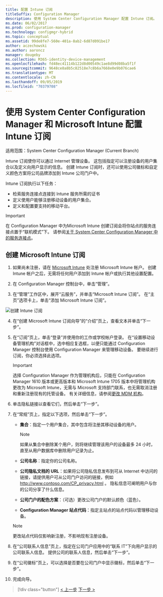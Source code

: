 ```yaml
---
title: 配置 Intune 订阅
titleSuffix: Configuration Manager
description: 使用 System Center Configuration Manager 配置 Intune 订阅。
ms.date: 06/02/2017
ms.prod: configuration-manager
ms.technology: configmgr-hybrid
ms.topic: conceptual
ms.assetid: 99de8fe7-560e-401a-8ab2-6d87d091be17
author: aczechowski
ms.author: aaroncz
manager: dougeby
ms.collection: M365-identity-device-management
ms.openlocfilehash: fd48ec41114b122d8d00549c1ae8d99d08ba5f1f
ms.sourcegitcommit: 9648ce8a8b5c82518e7c8b6a7668e0e9b076cae6
ms.translationtype: MT
ms.contentlocale: zh-CN
ms.lasthandoff: 09/05/2019
ms.locfileid: "70379708"
---
```

# <a name="configure-your-intune-subscription-with-system-center-configuration-manager-and-microsoft-intune"></a>使用 System Center Configuration Manager 和 Microsoft Intune 配置 Intune 订阅

适用范围：System Center Configuration Manager (Current Branch)

Intune 订阅使你可以通过 Internet 管理设备。 这包括指定可以注册设备的用户集合以及定义向用户显示的信息。 创建 Intune 订阅时，还可以使用公司徽标和自定义颜色方案将公司品牌添加到 Intune 公司门户中。

Intune 订阅执行以下任务：

-   检索服务连接点连接到 Intune 服务所需的证书
-   定义使用户能够注册移动设备的用户集合。
-   定义和配置要支持的移动平台。

> [!IMPORTANT]
>  在 Configuration Manager 中为Microsoft Intune 创建订阅会将你站点的服务连接点置于“联机模式”下。 请参阅[关于 System Center Configuration Manager 中的服务连接点](../../core/servers/deploy/configure/about-the-service-connection-point.md)。

## <a name="to-create-the-microsoft-intune-subscription"></a>创建 Microsoft Intune 订阅

1.  如果尚未注册，请在 [Microsoft Intune](https://go.microsoft.com/fwlink/?LinkID=258216) 处注册 Microsoft Intune 帐户。  创建 Intune 帐户之后，无需将任何用户添加到 Intune 帐户或执行其他设置配置。

2.  在 Configuration Manager 控制台中，单击“管理”。

3.  在“管理”工作区中，展开“云服务”，并单击“Microsoft Intune 订阅”。 在“主页”选项卡上，单击“添加 Microsoft Intune 订阅”。

![创建 Intune 订阅](../media/mdm-set-intune.png)

4. 在“创建 Microsoft Intune 订阅向导”的“介绍”页上，查看文本并单击“下一步”。

5. 在“订阅”页上，单击“登录”并使用你的工作或学校帐户登录。 在“设置移动设备管理机构”对话框中，选中相应复选框，以便只能通过 Configuration Manager 控制台使用 Configuration Manager 来管理移动设备。 要继续进行订阅，你必须选择此选项。

   > [!IMPORTANT]
   >  选择 Configuration Manager 作为管理机构后，只能在 Configuration Manager 1610 版本或更高版本和 Microsoft Intune 1705 版本中将管理机构更改为 Microsoft Intune，无需与 Microsoft 支持部门联系，也无需取消注册和重新注册现有的托管设备。 有关详细信息，请参阅[更改 MDM 机构](/sccm/mdm/deploy-use/change-mdm-authority)。

6. 单击隐私链接以查看它们，然后单击“下一步”。

7. 在“常规”页上，指定以下选项，然后单击“下一步”。

   - **集合**：指定一个用户集合，其中包含将注册其移动设备的用户。

     > [!NOTE]
     >  如果从集合中删除某个用户，则将继续管理该用户的设备最多 24 小时，直至从用户数据库中删除用户记录为止。

   - **公司名称**：指定你的公司名称。

   - **公司隐私文档的 URL**：如果将公司隐私信息发布到可从 Internet 中访问的链接，请提供用户可从公司门户访问的链接，例如 http://www.contoso.com/CP_privacy.html 。 隐私信息可阐明用户与你的公司分享了什么信息。

   - **公司门户的配色方案**：（可选）更改公司门户的默认颜色（蓝色）。

   - **Configuration Manager 站点代码**：指定主站点的站点代码以管理移动设备。

   > [!NOTE]
   >  更改站点代码仅影响新注册，不影响现有注册设备。

8. 在“公司联系人信息”页上，指定在公司门户应用中的“联系 IT”下向用户显示的公司联系人信息。 提供公司的联系人信息，然后单击“下一步”。

9. 在“公司徽标”页上，可以选择是否要在公司门户中显示徽标，然后单击“下一步”。

10. 完成向导。

> [!div class="button"]
> [< 上一步](confirm-dns.md)  [下一步 >](terms-and-conditions.md)
